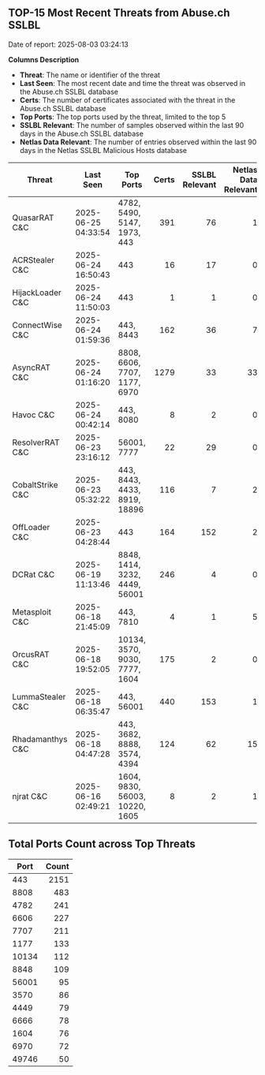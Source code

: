 ## TOP-15 Most Recent Threats from Abuse.ch SSLBL
Date of report: 2025-08-03 03:24:13

**Columns Description**
- **Threat**: The name or identifier of the threat
- **Last Seen**: The most recent date and time the threat was observed in the Abuse.ch SSLBL database
- **Certs**: The number of certificates associated with the threat in the Abuse.ch SSLBL database
- **Top Ports**: The top ports used by the threat, limited to the top 5
- **SSLBL Relevant**: The number of samples observed within the last 90 days in the Abuse.ch SSLBL database
- **Netlas Data Relevant**: The number of entries observed within the last 90 days in the Netlas SSLBL Malicious Hosts database



| Threat                     | Last Seen           | Top Ports          | Certs        | SSLBL Relevant   | Netlas Data Relevant  |
|----------------------------|---------------------|--------------------|-------------:|-----------------:|----------------------:|
| QuasarRAT C&C              | 2025-06-25 04:33:54 | 4782, 5490, 5147, 1973, 443 | 391 | 76 | 1 |
| ACRStealer C&C             | 2025-06-24 16:50:43 | 443 | 16 | 17 | 0 |
| HijackLoader C&C           | 2025-06-24 11:50:03 | 443 | 1 | 1 | 0 |
| ConnectWise C&C            | 2025-06-24 01:59:36 | 443, 8443 | 162 | 36 | 7 |
| AsyncRAT C&C               | 2025-06-24 01:16:20 | 8808, 6606, 7707, 1177, 6970 | 1279 | 33 | 33 |
| Havoc C&C                  | 2025-06-24 00:42:14 | 443, 8080 | 8 | 2 | 0 |
| ResolverRAT C&C            | 2025-06-23 23:16:12 | 56001, 7777 | 22 | 29 | 0 |
| CobaltStrike C&C           | 2025-06-23 05:32:22 | 443, 8443, 4433, 8919, 18896 | 116 | 7 | 2 |
| OffLoader C&C              | 2025-06-23 04:28:44 | 443 | 164 | 152 | 2 |
| DCRat C&C                  | 2025-06-19 11:13:46 | 8848, 1414, 3232, 4449, 56001 | 246 | 4 | 0 |
| Metasploit C&C             | 2025-06-18 21:45:09 | 443, 7810 | 4 | 1 | 5 |
| OrcusRAT C&C               | 2025-06-18 19:52:05 | 10134, 3570, 9030, 7777, 1604 | 175 | 2 | 0 |
| LummaStealer C&C           | 2025-06-18 06:35:47 | 443, 56001 | 440 | 153 | 1 |
| Rhadamanthys C&C           | 2025-06-18 04:47:28 | 443, 3682, 8888, 3574, 4394 | 124 | 62 | 15 |
| njrat C&C                  | 2025-06-16 02:49:21 | 1604, 9830, 56003, 10220, 1605 | 8 | 2 | 1 |

## Total Ports Count across Top Threats
| Port       | Count      |
|------------|-----------:|
| 443 | 2151 |
| 8808 | 483 |
| 4782 | 241 |
| 6606 | 227 |
| 7707 | 211 |
| 1177 | 133 |
| 10134 | 112 |
| 8848 | 109 |
| 56001 | 95 |
| 3570 | 86 |
| 4449 | 79 |
| 6666 | 78 |
| 1604 | 76 |
| 6970 | 72 |
| 49746 | 50 |